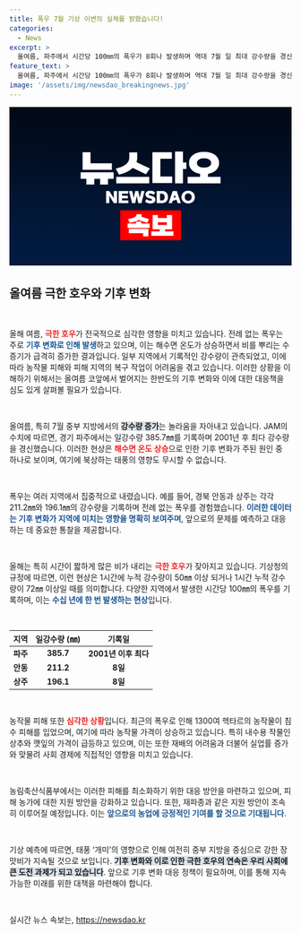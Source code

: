 ```yaml
---
title: 폭우 7월 기상 이변의 실체를 밝혔습니다!
categories:
  - News
excerpt: >
  올여름, 파주에서 시간당 100㎜의 폭우가 8회나 발생하며 역대 7월 일 최대 강수량을 경신했습니다. 기후변화로 인해 극한 호우가 빈번해지며 농작물 피해도 증가하고 있습니다. 태풍 개미의 영향으로 추가 비 소식이 예상되는 가운데, 복구 작업이 한창입니다.
feature_text: >
  올여름, 파주에서 시간당 100㎜의 폭우가 8회나 발생하며 역대 7월 일 최대 강수량을 경신했습니다. 기후변화로 인해 극한 호우가 빈번해지며 농작물 피해도 증가하고 있습니다. 태풍 개미의 영향으로 추가 비 소식이 예상되는 가운데, 복구 작업이 한창입니다.
image: '/assets/img/newsdao_breakingnews.jpg'
---
```


<p><img src="/assets/img/newsdao_breakingnews.jpg" alt="implanttips 속보" /></p>

<h2 data-ke-size="size26">올여름 극한 호우와 기후 변화</h2>

<p data-ke-size="size16">&nbsp;</p>

<p>올해 여름, <b><span style="color: #ee2323;">극한 호우</span></b>가 전국적으로 심각한 영향을 미치고 있습니다. 전례 없는 폭우는 주로 <b><span style="color: #1a5490;">기후 변화로 인해 발생</span></b>하고 있으며, 이는 해수면 온도가 상승하면서 비를 뿌리는 수증기가 급격히 증가한 결과입니다. 일부 지역에서 기록적인 강수량이 관측되었고, 이에 따라 농작물 피해와 피해 지역의 복구 작업이 어려움을 겪고 있습니다. 이러한 상황을 이해하기 위해서는 올여름 코앞에서 벌어지는 한반도의 기후 변화와 이에 대한 대응책을 심도 있게 살펴볼 필요가 있습니다.</p>

<p data-ke-size="size16">&nbsp;</p>

<p>올여름, 특히 7월 중부 지방에서의 <b><span style="background-color: #21538527;">강수량 증가</span></b>는 놀라움을 자아내고 있습니다. JAM의 수치에 따르면, 경기 파주에서는 일강수량 385.7㎜를 기록하며 2001년 후 최다 강수량을 경신했습니다. 이러한 현상은 <b><span style="color: #ee2323;">해수면 온도 상승</span></b>으로 인한 기후 변화가 주된 원인 중 하나로 보이며, 여기에 북상하는 태풍의 영향도 무시할 수 없습니다. </p>

<p data-ke-size="size16">&nbsp;</p>

<p>폭우는 여러 지역에서 집중적으로 내렸습니다. 예를 들어, 경북 안동과 상주는 각각 211.2㎜와 196.1㎜의 강수량을 기록하며 전례 없는 폭우를 경험했습니다. <b><span style="color: #1a5490;">이러한 데이터는 기후 변화가 지역에 미치는 영향을 명확히 보여주며</span></b>, 앞으로의 문제를 예측하고 대응하는 데 중요한 통찰을 제공합니다. </p>

<p data-ke-size="size16">&nbsp;</p>

<p>올해는 특히 시간이 짧하게 많은 비가 내리는 <b><span style="color: #ee2323;">극한 호우</span></b>가 잦아지고 있습니다. 기상청의 규정에 따르면, 이런 현상은 1시간에 누적 강수량이 50㎜ 이상 되거나 1시간 누적 강수량이 72㎜ 이상일 때를 의미합니다. 다양한 지역에서 발생한 시간당 100㎜의 폭우를 기록하며, 이는 <b><span style="color: #1a5490;">수십 년에 한 번 발생하는 현상</span></b>입니다. </p>

<p data-ke-size="size16">&nbsp;</p>

<table>
    <thead>
        <tr>
            <th style="text-align: center;"><b>지역</b></th>
            <th style="text-align: center;"><b>일강수량 (㎜)</b></th>
            <th style="text-align: center;"><b>기록일</b></th>
        </tr>
    </thead>
    <tbody>
        <tr>
            <td style="text-align: center; height: 17px;"><b>파주</b></td>
            <td style="text-align: center; height: 17px;"><b>385.7</b></td>
            <td style="text-align: center; height: 17px;"><b>2001년 이후 최다</b></td>
        </tr>
        <tr>
            <td style="text-align: center; height: 17px;"><b>안동</b></td>
            <td style="text-align: center; height: 17px;"><b>211.2</b></td>
            <td style="text-align: center; height: 17px;"><b>8일</b></td>
        </tr>
        <tr>
            <td style="text-align: center; height: 17px;"><b>상주</b></td>
            <td style="text-align: center; height: 17px;"><b>196.1</b></td>
            <td style="text-align: center; height: 17px;"><b>8일</b></td>
        </tr>
    </tbody>
</table>

<p data-ke-size="size16">&nbsp;</p>

<p>농작물 피해 또한 <b><span style="color: #ee2323;">심각한 상황</span></b>입니다. 최근의 폭우로 인해 1300여 헥타르의 농작물이 침수 피해를 입었으며, 여기에 따라 농작물 가격이 상승하고 있습니다. 특히 내수용 작물인 상추와 깻잎의 가격이 급등하고 있으며, 이는 또한 재배의 어려움과 더불어 실업률 증가와 맞물려 사회 경제에 직접적인 영향을 미치고 있습니다. </p>

<p data-ke-size="size16">&nbsp;</p>

<p>농림축산식품부에서는 이러한 피해를 최소화하기 위한 대응 방안을 마련하고 있으며, 피해 농가에 대한 지원 방안을 강화하고 있습니다. 또한, 재파종과 같은 지원 방안이 조속히 이루어질 예정입니다. 이는 <b><span style="color: #1a5490;">앞으로의 농업에 긍정적인 기여를 할 것으로 기대됩니다</span></b>.</p>

<p data-ke-size="size16">&nbsp;</p>

<p>기상 예측에 따르면, 태풍 ‘개미’의 영향으로 인해 여전히 중부 지방을 중심으로 강한 장맛비가 지속될 것으로 보입니다. <b><span style="background-color: #21538527;">기후 변화와 이로 인한 극한 호우의 연속은 우리 사회에 큰 도전 과제가 되고 있습니다</span></b>. 앞으로 기후 변화 대응 정책이 필요하며, 이를 통해 지속 가능한 미래를 위한 대책을 마련해야 합니다.</p>

<p data-ke-size="size16">&nbsp;</p>
실시간 뉴스 속보는, <a href="https://newsdao.kr" rel="dofollow">https://newsdao.kr</a>


